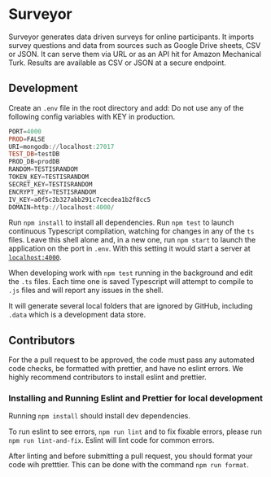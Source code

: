 # Surveyor
Surveyor generates data driven surveys for online participants. It imports survey questions and data from sources such as Google Drive sheets, CSV or JSON. It can serve them via URL or as an API hit for Amazon Mechanical Turk. Results are available as CSV or JSON at a secure endpoint.

## Development
Create an `.env` file in the root directory and add:
Do not use any of the following config variables with KEY in production.
```PowerShell
PORT=4000
PROD=FALSE
URI=mongodb://localhost:27017
TEST_DB=testDB
PROD_DB=prodDB
RANDOM=TESTISRANDOM
TOKEN_KEY=TESTISRANDOM
SECRET_KEY=TESTISRANDOM
ENCRYPT_KEY=TESTISRANDOM
IV_KEY=a0f5c2b327abb291c7cecdea1b2f8cc5 
DOMAIN=http://localhost:4000/
```

Run `npm install` to install all dependencies. Run `npm test` to launch continuous Typescript compilation, watching for changes in any of the `ts` files. Leave this shell alone and, in a new one, run `npm start` to launch the application on the port in `.env`. With this setting it would start a server at [`localhost:4000`](http://localhost:4000).

When developing work with `npm test` running in the background and edit the `.ts` files. Each time one is saved Typescript will attempt to compile to `.js` files and will report any issues in the shell.

It will generate several local folders that are ignored by GitHub, including `.data` which is a development data store.

## Contributors
For the a pull request to be approved, the code must pass any automated code checks, be formatted with prettier, and have no eslint errors. We highly recommend contributors to install eslint and prettier. 

### Installing and Running Eslint and Prettier for local development
Running `npm install` should install dev dependencies.

To run eslint to see errors, `npm run lint` and to fix fixable errors, please run `npm run lint-and-fix`. Eslint will lint code for common errors.

After linting and before submitting a pull request, you should format your code wih pretttier. This can be done with the command `npm run format`.